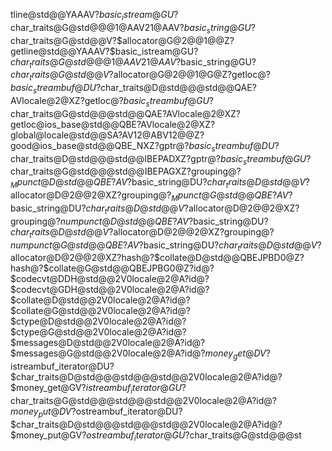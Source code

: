 tline@std@@YAAAV?$basic_istream@GU?$char_traits@G@std@@@1@AAV21@AAV?$basic_string@GU?$char_traits@G@std@@V?$allocator@G@2@@1@@Z ?getline@std@@YAAAV?$basic_istream@GU?$char_traits@G@std@@@1@AAV21@AAV?$basic_string@GU?$char_traits@G@std@@V?$allocator@G@2@@1@G@Z ?getloc@?$basic_streambuf@DU?$char_traits@D@std@@@std@@QAE?AVlocale@2@XZ ?getloc@?$basic_streambuf@GU?$char_traits@G@std@@@std@@QAE?AVlocale@2@XZ ?getloc@ios_base@std@@QBE?AVlocale@2@XZ ?global@locale@std@@SA?AV12@ABV12@@Z ?good@ios_base@std@@QBE_NXZ ?gptr@?$basic_streambuf@DU?$char_traits@D@std@@@std@@IBEPADXZ ?gptr@?$basic_streambuf@GU?$char_traits@G@std@@@std@@IBEPAGXZ ?grouping@?$_Mpunct@D@std@@QBE?AV?$basic_string@DU?$char_traits@D@std@@V?$allocator@D@2@@2@XZ ?grouping@?$_Mpunct@G@std@@QBE?AV?$basic_string@DU?$char_traits@D@std@@V?$allocator@D@2@@2@XZ ?grouping@?$numpunct@D@std@@QBE?AV?$basic_string@DU?$char_traits@D@std@@V?$allocator@D@2@@2@XZ ?grouping@?$numpunct@G@std@@QBE?AV?$basic_string@DU?$char_traits@D@std@@V?$allocator@D@2@@2@XZ ?hash@?$collate@D@std@@QBEJPBD0@Z ?hash@?$collate@G@std@@QBEJPBG0@Z ?id@?$codecvt@DDH@std@@2V0locale@2@A ?id@?$codecvt@GDH@std@@2V0locale@2@A ?id@?$collate@D@std@@2V0locale@2@A ?id@?$collate@G@std@@2V0locale@2@A ?id@?$ctype@D@std@@2V0locale@2@A ?id@?$ctype@G@std@@2V0locale@2@A ?id@?$messages@D@std@@2V0locale@2@A ?id@?$messages@G@std@@2V0locale@2@A ?id@?$money_get@DV?$istreambuf_iterator@DU?$char_traits@D@std@@@std@@@std@@2V0locale@2@A ?id@?$money_get@GV?$istreambuf_iterator@GU?$char_traits@G@std@@@std@@@std@@2V0locale@2@A ?id@?$money_put@DV?$ostreambuf_iterator@DU?$char_traits@D@std@@@std@@@std@@2V0locale@2@A ?id@?$money_put@GV?$ostreambuf_iterator@GU?$char_traits@G@std@@@st